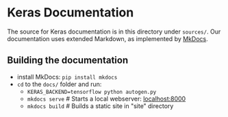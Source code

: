 # Keras Documentation

The source for Keras documentation is in this directory under `sources/`. 
Our documentation uses extended Markdown, as implemented by [MkDocs](http://mkdocs.org).

## Building the documentation

- install MkDocs: `pip install mkdocs`
- `cd` to the `docs/` folder and run:
    - `KERAS_BACKEND=tensorflow python autogen.py`
    - `mkdocs serve`    # Starts a local webserver:  [localhost:8000](localhost:8000)
    - `mkdocs build`    # Builds a static site in "site" directory
